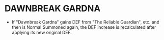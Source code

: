 # DAWNBREAK GARDNA

*   If "Dawnbreak Gardna" gains DEF from "The Reliable Guardian", etc. and then is Normal Summoned again, the DEF increase is recalculated after applying its new original DEF.
